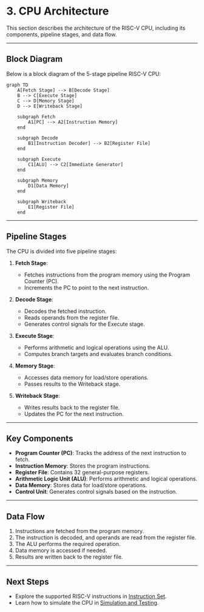 # 3. CPU Architecture

This section describes the architecture of the RISC-V CPU, including its components, pipeline stages, and data flow.

---

## Block Diagram
Below is a block diagram of the 5-stage pipeline RISC-V CPU:

```mermaid
graph TD
    A[Fetch Stage] --> B[Decode Stage]
    B --> C[Execute Stage]
    C --> D[Memory Stage]
    D --> E[Writeback Stage]

    subgraph Fetch
        A1[PC] --> A2[Instruction Memory]
    end

    subgraph Decode
        B1[Instruction Decoder] --> B2[Register File]
    end

    subgraph Execute
        C1[ALU] --> C2[Immediate Generator]
    end

    subgraph Memory
        D1[Data Memory]
    end

    subgraph Writeback
        E1[Register File]
    end
```

---

## Pipeline Stages
The CPU is divided into five pipeline stages:

1. **Fetch Stage**:
   - Fetches instructions from the program memory using the Program Counter (PC).
   - Increments the PC to point to the next instruction.

2. **Decode Stage**:
   - Decodes the fetched instruction.
   - Reads operands from the register file.
   - Generates control signals for the Execute stage.

3. **Execute Stage**:
   - Performs arithmetic and logical operations using the ALU.
   - Computes branch targets and evaluates branch conditions.

4. **Memory Stage**:
   - Accesses data memory for load/store operations.
   - Passes results to the Writeback stage.

5. **Writeback Stage**:
   - Writes results back to the register file.
   - Updates the PC for the next instruction.

---

## Key Components
- **Program Counter (PC)**: Tracks the address of the next instruction to fetch.
- **Instruction Memory**: Stores the program instructions.
- **Register File**: Contains 32 general-purpose registers.
- **Arithmetic Logic Unit (ALU)**: Performs arithmetic and logical operations.
- **Data Memory**: Stores data for load/store operations.
- **Control Unit**: Generates control signals based on the instruction.

---

## Data Flow
1. Instructions are fetched from the program memory.
2. The instruction is decoded, and operands are read from the register file.
3. The ALU performs the required operation.
4. Data memory is accessed if needed.
5. Results are written back to the register file.

---

## Next Steps
- Explore the supported RISC-V instructions in [Instruction Set](4_instruction_set.md).
- Learn how to simulate the CPU in [Simulation and Testing](5_simulation_testing.md).